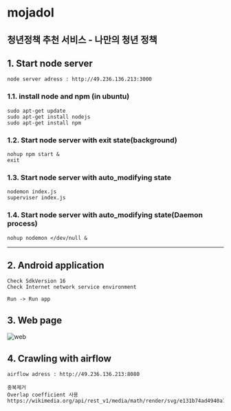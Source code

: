 # mojadol
청년정책 추천 서비스 - 나만의 청년 정책
-------------------------------------
## 1. Start node server
    node server adress : http://49.236.136.213:3000
### 1.1. install node and npm     (in ubuntu)
    sudo apt-get update 
    sudo apt-get install nodejs
    sudo apt-get install npm    
### 1.2. Start node server with exit state(background)    
    nohup npm start &
    exit
### 1.3. Start node server with auto_modifying state
    nodemon index.js
    superviser index.js
### 1.4. Start node server with auto_modifying state(Daemon process)
    nohup nodemon </dev/null &
----------------------------------------   


## 2. Android application
    Check SdkVersion 16
    Check Internet network service environment
    
    Run -> Run app

## 3. Web page
![web](https://user-images.githubusercontent.com/46476398/68107383-0a69ee80-ff28-11e9-9e6a-879444c84eb8.png)

## 4. Crawling with airflow

    airflow adress : http://49.236.136.213:8080
    
    중복제거
    Overlap coefficient 사용 
    https://wikimedia.org/api/rest_v1/media/math/render/svg/e131b74ad4940a763904822eed7b74a843d27ba0
   
